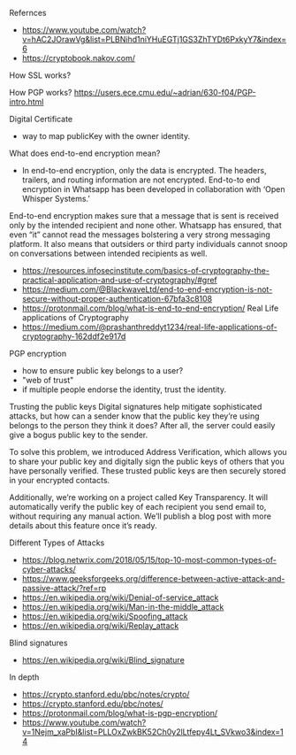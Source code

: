 

Refernces

- https://www.youtube.com/watch?v=hAC2JOrawVg&list=PLBNihd1niYHuEGTj1GS3ZhTYDt6PxkyY7&index=6
- https://cryptobook.nakov.com/


How SSL works?

How PGP works?
https://users.ece.cmu.edu/~adrian/630-f04/PGP-intro.html


Digital Certificate
- way to map publicKey with the owner identity. 

What does end-to-end encryption mean?
- In end-to-end encryption, only the data is encrypted. The headers, trailers, and routing information are not encrypted. End-to-to end encryption in Whatsapp has been developed in collaboration with ‘Open Whisper Systems.’

End-to-end encryption makes sure that a message that is sent is received only by the intended recipient and none other. Whatsapp has ensured, that even “it” cannot read the messages bolstering a very strong messaging platform. It also means that outsiders or third party individuals cannot snoop on conversations between intended recipients as well.

- https://resources.infosecinstitute.com/basics-of-cryptography-the-practical-application-and-use-of-cryptography/#gref
- https://medium.com/@BlackwaveLtd/end-to-end-encryption-is-not-secure-without-proper-authentication-67bfa3c8108
- https://protonmail.com/blog/what-is-end-to-end-encryption/
Real Life applications of Cryptography
- https://medium.com/@prashanthreddyt1234/real-life-applications-of-cryptography-162ddf2e917d

PGP encryption
- how to ensure public key belongs to a user?
- "web of trust"
- if multiple people endorse the identity, trust the identity. 

Trusting the public keys
Digital signatures help mitigate sophisticated attacks, but how can a sender know that the public key they’re using belongs to the person they think it does? After all, the server could easily give a bogus public key to the sender.

To solve this problem, we introduced Address Verification, which allows you to share your public key and digitally sign the public keys of others that you have personally verified. These trusted public keys are then securely stored in your encrypted contacts.

Additionally, we’re working on a project called Key Transparency. It will automatically verify the public key of each recipient you send email to, without requiring any manual action. We’ll publish a blog post with more details about this feature once it’s ready.

Different Types of Attacks
- https://blog.netwrix.com/2018/05/15/top-10-most-common-types-of-cyber-attacks/
- https://www.geeksforgeeks.org/difference-between-active-attack-and-passive-attack/?ref=rp
- https://en.wikipedia.org/wiki/Denial-of-service_attack
- https://en.wikipedia.org/wiki/Man-in-the-middle_attack
- https://en.wikipedia.org/wiki/Spoofing_attack
- https://en.wikipedia.org/wiki/Replay_attack

Blind signatures
- https://en.wikipedia.org/wiki/Blind_signature 

In depth
- https://crypto.stanford.edu/pbc/notes/crypto/
- https://crypto.stanford.edu/pbc/notes/
- https://protonmail.com/blog/what-is-pgp-encryption/
- https://www.youtube.com/watch?v=1Nejm_xaPbI&list=PLLOxZwkBK52Ch0y2lLtfepy4Lt_SVkwo3&index=14
